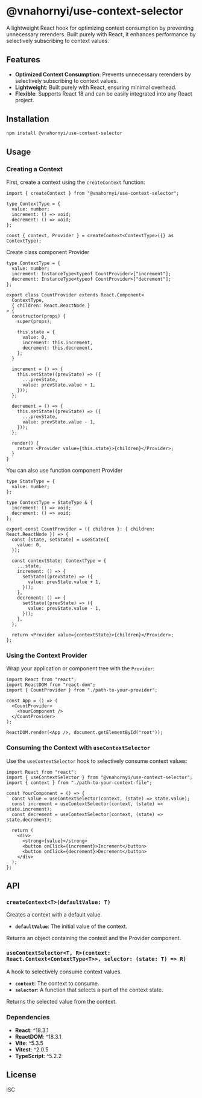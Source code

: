 # @vnahornyi/use-context-selector

A lightweight React hook for optimizing context consumption by preventing unnecessary rerenders. Built purely with React, it enhances performance by selectively subscribing to context values.

## Features

- **Optimized Context Consumption**: Prevents unnecessary rerenders by selectively subscribing to context values.
- **Lightweight**: Built purely with React, ensuring minimal overhead.
- **Flexible**: Supports React 18 and can be easily integrated into any React project.

## Installation

```sh
npm install @vnahornyi/use-context-selector
```

## Usage

### Creating a Context

First, create a context using the `createContext` function:

```tsx
import { createContext } from "@vnahornyi/use-context-selector";

type ContextType = {
  value: number;
  increment: () => void;
  decrement: () => void;
};

const { context, Provider } = createContext<ContextType>({} as ContextType);
```

Create class component Provider

```tsx
type ContextType = {
  value: number;
  increment: InstanceType<typeof CountProvider>["increment"];
  decrement: InstanceType<typeof CountProvider>["decrement"];
};

export class CountProvider extends React.Component<
  ContextType,
  { children: React.ReactNode }
> {
  constructor(props) {
    super(props);

    this.state = {
      value: 0,
      increment: this.increment,
      decrement: this.decrement,
    };
  }

  increment = () => {
    this.setState((prevState) => ({
      ...prevState,
      value: prevState.value + 1,
    }));
  };

  decrement = () => {
    this.setState((prevState) => ({
      ...prevState,
      value: prevState.value - 1,
    }));
  };

  render() {
    return <Provider value={this.state}>{children}</Provider>;
  }
}
```

You can also use function component Provider

```tsx
type StateType = {
  value: number;
};

type ContextType = StateType & {
  increment: () => void;
  decrement: () => void;
};

export const CountProvider = ({ children }: { children: React.ReactNode }) => {
  const [state, setState] = useState({
    value: 0,
  });

  const contextState: ContextType = {
    ...state,
    increment: () => {
      setState((prevState) => ({
        value: prevState.value + 1,
      }));
    },
    decrement: () => {
      setState((prevState) => ({
        value: prevState.value - 1,
      }));
    },
  };

  return <Provider value={contextState}>{children}</Provider>;
};
```

### Using the Context Provider

Wrap your application or component tree with the `Provider`:

```tsx
import React from "react";
import ReactDOM from "react-dom";
import { CountProvider } from "./path-to-your-provider";

const App = () => (
  <CountProvider>
    <YourComponent />
  </CountProvider>
);

ReactDOM.render(<App />, document.getElementById("root"));
```

### Consuming the Context with `useContextSelector`

Use the `useContextSelector` hook to selectively consume context values:

```tsx
import React from "react";
import { useContextSelector } from "@vnahornyi/use-context-selector";
import { context } from "./path-to-your-context-file";

const YourComponent = () => {
  const value = useContextSelector(context, (state) => state.value);
  const increment = useContextSelector(context, (state) => state.increment);
  const decrement = useContextSelector(context, (state) => state.decrement);

  return (
    <div>
      <strong>{value}</strong>
      <button onClick={increment}>Increment</button>
      <button onClick={decrement}>Decrement</button>
    </div>
  );
};
```

## API

### `createContext<T>(defaultValue: T)`

Creates a context with a default value.

- **`defaultValue`**: The initial value of the context.

Returns an object containing the context and the Provider component.

### `useContextSelector<T, R>(context: React.Context<ContextType<T>>, selector: (state: T) => R)`

A hook to selectively consume context values.

- **`context`**: The context to consume.
- **`selector`**: A function that selects a part of the context state.

Returns the selected value from the context.

### Dependencies

- **React**: ^18.3.1
- **ReactDOM**: ^18.3.1
- **Vite**: ^5.3.5
- **Vitest**: ^2.0.5
- **TypeScript**: ^5.2.2

## License

ISC

